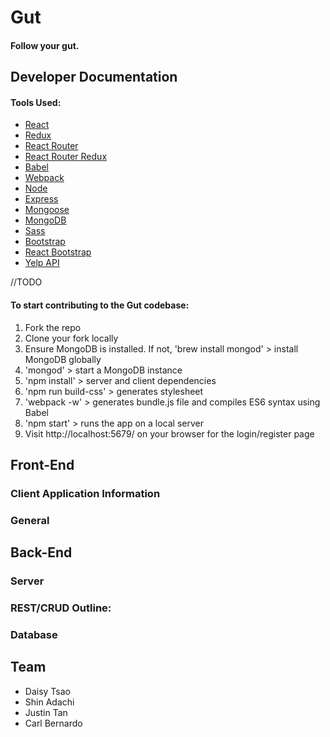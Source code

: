 # Gut

#### Follow your gut.

## Developer Documentation
#### Tools Used:
* [React](https://facebook.github.io/react/)
* [Redux](http://redux.js.org/)
* [React Router](https://github.com/rackt/react-router)
* [React Router Redux](https://github.com/rackt/react-router-redux)
* [Babel](https://babeljs.io/)
* [Webpack](https://webpack.github.io/)
* [Node](https://nodejs.org/en/)
* [Express](http://expressjs.com/)
* [Mongoose](http://mongoosejs.com/)
* [MongoDB](https://www.mongodb.org/)
* [Sass](http://sass-lang.com/)
* [Bootstrap](http://getbootstrap.com/)
* [React Bootstrap](https://react-bootstrap.github.io/)
* [Yelp API](https://www.yelp.com/developers/documentation/v2/overview)

//TODO

#### To start contributing to the Gut codebase:
1. Fork the repo
2. Clone your fork locally
3. Ensure MongoDB is installed. If not, 'brew install mongod' > install MongoDB globally
4. 'mongod' > start a MongoDB instance
5. 'npm install' > server and client dependencies
6. 'npm run build-css' > generates stylesheet
7. 'webpack -w' > generates bundle.js file and compiles ES6 syntax using Babel
8. 'npm start' > runs the app on a local server
9. Visit http://localhost:5679/ on your browser for the login/register page

## Front-End
### Client Application Information

### General

## Back-End
### Server

### REST/CRUD Outline:

### Database

## Team
* Daisy Tsao
* Shin Adachi
* Justin Tan
* Carl Bernardo
